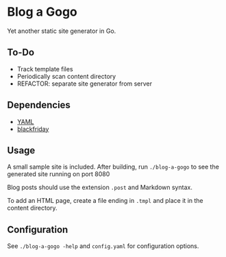# Blog a Gogo

Yet another static site generator in Go.

## To-Do
- Track template files
- Periodically scan content directory
- REFACTOR: separate site generator from server

## Dependencies

- [YAML](https://github.com/go-yaml/yaml) 
- [blackfriday](https://github.com/russross/blackfriday)

## Usage

A small sample site is included. After building, run `./blog-a-gogo` to see the generated site running on port 8080 

Blog posts should use the extension `.post` and Markdown syntax.  

To add an HTML page, create a file ending in `.tmpl` and place it in the content directory.

## Configuration

See `./blog-a-gogo -help` and `config.yaml` for configuration options.  
